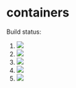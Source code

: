 # containers

Build status:

1. [![](https://github.com/buffeinstein/containers/workflows/tests-BST/badge.svg)](https://github.com/buffeinstein/containers/actions?query=workflow%3Atests-BST)
1. [![](https://github.com/buffeinstein/containers/workflows/tests-BinaryTree/badge.svg)](https://github.com/buffeinstein/containers/actions?query=workflow%3Atests-BinaryTree)
1. [![](https://github.com/buffeinstein/containers/workflows/tests-fibonacci/badge.svg)](https://github.com/buffeinstein/containers/actions?query=workflow%3Atests-fibonacci)
1. [![](https://github.com/buffeinstein/containers/workflows/tests-range/badge.svg)](https://github.com/buffeinstein/containers/actions?query=workflow%3Atests-range)
1. [![](https://github.com/buffeinstein/containers/workflows/tests-AVLTree/badge.svg)](https://github.com/buffeinstein/containers/actions?query=workflow%3Atests-AVLTree)
